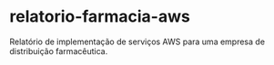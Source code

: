 # relatorio-farmacia-aws
Relatório de implementação de serviços AWS para uma empresa de distribuição farmacêutica.
